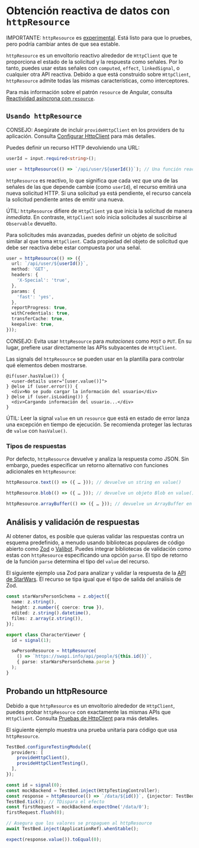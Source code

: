 # Obtención reactiva de datos con `httpResource`

IMPORTANTE: `httpResource` es [experimental](reference/releases#experimental). Está listo para que lo pruebes, pero podría cambiar antes de que sea estable.

`httpResource` es un envoltorio reactivo alrededor de `HttpClient` que te proporciona el estado de la solicitud y la respuesta como señales. Por lo tanto, puedes usar estas señales con `computed`, `effect`, `linkedSignal`, o cualquier otra API reactiva. Debido a que está construido sobre `HttpClient`, `httpResource` admite todas las mismas características, como interceptores.

Para más información sobre el patrón `resource` de Angular, consulta [Reactividad asíncrona con `resource`](/guide/signals/resource).

## `Usando httpResource`

CONSEJO: Asegúrate de incluir `provideHttpClient` en los providers de tu aplicación. Consulta [Configurar HttpClient](/guide/http/setup) para más detalles.


Puedes definir un recurso HTTP devolviendo una URL:

```ts
userId = input.required<string>();

user = httpResource(() => `/api/user/${userId()}`); // Una función reactiva como argumento
```

`httpResource` es reactivo, lo que significa que cada vez que una de las señales de las que depende cambie (como `userId`), el recurso emitirá una nueva solicitud HTTP.
Si una solicitud ya está pendiente, el recurso cancela la solicitud pendiente antes de emitir una nueva.

ÚTIL: `httpResource` difiere de `HttpClient` ya que inicia la solicitud de manera _inmediata_. En contraste, `HttpClient` solo inicia solicitudes al suscribirse al `Observable` devuelto.

Para solicitudes más avanzadas, puedes definir un objeto de solicitud similar al que toma `HttpClient`.
Cada propiedad del objeto de solicitud que debe ser reactiva debe estar compuesta por una señal.

```ts
user = httpResource(() => ({
  url: `/api/user/${userId()}`,
  method: 'GET',
  headers: {
    'X-Special': 'true',
  },
  params: {
    'fast': 'yes',
  },
  reportProgress: true,
  withCredentials: true,
  transferCache: true,
  keepalive: true,
}));
```

CONSEJO: Evita usar `httpResource` para _mutaciones_ como `POST` o `PUT`. En su lugar, prefiere usar directamente las APIs subyacentes de `HttpClient`.

Las signals del `httpResource` se pueden usar en la plantilla para controlar qué elementos deben mostrarse.

```angular-html
@if(user.hasValue()) {
  <user-details user="[user.value()]">
} @else if (user.error()) {
  <div>No se pudo cargar la información del usuario</div>
} @else if (user.isLoading()) {
  <div>Cargando información del usuario...</div>
}
```

ÚTIL: Leer la signal `value`  en un `resource` que está en estado de error lanza una excepción en tiempo de ejecución. Se recomienda proteger las lecturas de `value` con `hasValue()`.

### Tipos de respuestas

Por defecto, `httpResource` devuelve y analiza la respuesta como JSON. Sin embargo, puedes especificar un retorno alternativo con funciones adicionales en `httpResource`:

```ts
httpResource.text(() => ({ … })); // devuelve un string en value()

httpResource.blob(() => ({ … })); // devuelve un objeto Blob en value()

httpResource.arrayBuffer(() => ({ … })); // devuelve un ArrayBuffer en value()
```

## Análisis y validación de respuestas

Al obtener datos, es posible que quieras validar las respuestas contra un esquema predefinido, a menudo usando bibliotecas populares de código abierto como [Zod](https://zod.dev) o [Valibot](https://valibot.dev). Puedes integrar bibliotecas de validación como estas con `httpResource` especificando una opción `parse`. El tipo de retorno de la función `parse` determina el tipo del `value` del recurso.

El siguiente ejemplo usa Zod para analizar y validar la respuesta de la [API de StarWars](https://swapi.info/). El recurso se tipa igual que el tipo de salida del análisis de Zod.

```ts
const starWarsPersonSchema = z.object({
  name: z.string(),
  height: z.number({ coerce: true }),
  edited: z.string().datetime(),
  films: z.array(z.string()),
});

export class CharacterViewer {
  id = signal(1);

  swPersonResource = httpResource(
    () => `https://swapi.info/api/people/${this.id()}`,
    { parse: starWarsPersonSchema.parse }
  );
}
```

## Probando un httpResource

Debido a que `httpResource` es un envoltorio alrededor de `HttpClient`, puedes probar `httpResource` con exactamente las mismas APIs que `HttpClient`. Consulta [Pruebas de HttpClient](/guide/http/testing) para más detalles.

El siguiente ejemplo muestra una prueba unitaria para código que usa `httpResource`.

```ts
TestBed.configureTestingModule({
  providers: [
    provideHttpClient(),
    provideHttpClientTesting(),
  ],
});

const id = signal(0);
const mockBackend = TestBed.inject(HttpTestingController);
const response = httpResource(() => `/data/${id()}`, {injector: TestBed.inject(Injector)});
TestBed.tick(); // TDispara el efecto
const firstRequest = mockBackend.expectOne('/data/0');
firstRequest.flush(0);

// Asegura que los valores se propaguen al httpResource
await TestBed.inject(ApplicationRef).whenStable();

expect(response.value()).toEqual(0);
```
